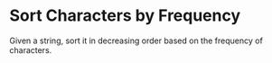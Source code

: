 # Sort Characters by Frequency
Given a string, sort it in decreasing order based on the frequency of characters.
